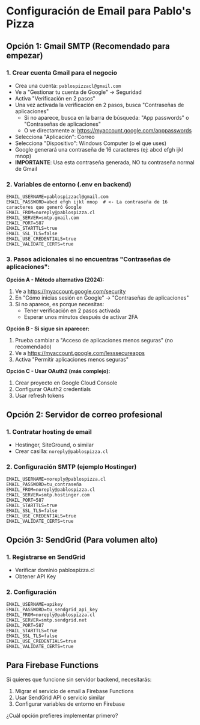 # Configuración de Email para Pablo's Pizza

## Opción 1: Gmail SMTP (Recomendado para empezar)

### 1. Crear cuenta Gmail para el negocio
- Crea una cuenta: `pablospizzacl@gmail.com`
- Ve a "Gestionar tu cuenta de Google" → Seguridad
- Activa "Verificación en 2 pasos"
- Una vez activada la verificación en 2 pasos, busca "Contraseñas de aplicaciones"
  - Si no aparece, busca en la barra de búsqueda: "App passwords" o "Contraseñas de aplicaciones"
  - O ve directamente a: https://myaccount.google.com/apppasswords
- Selecciona "Aplicación": Correo
- Selecciona "Dispositivo": Windows Computer (o el que uses)
- Google generará una contraseña de 16 caracteres (ej: abcd efgh ijkl mnop)
- **IMPORTANTE**: Usa esta contraseña generada, NO tu contraseña normal de Gmail

### 2. Variables de entorno (.env en backend)
```env
EMAIL_USERNAME=pablospizzacl@gmail.com
EMAIL_PASSWORD=abcd efgh ijkl mnop  # <- La contraseña de 16 caracteres que generó Google
EMAIL_FROM=noreply@pablospizza.cl
EMAIL_SERVER=smtp.gmail.com
EMAIL_PORT=587
EMAIL_STARTTLS=true
EMAIL_SSL_TLS=false
EMAIL_USE_CREDENTIALS=true
EMAIL_VALIDATE_CERTS=true
```

### 3. Pasos adicionales si no encuentras "Contraseñas de aplicaciones":

**Opción A - Método alternativo (2024):**
1. Ve a https://myaccount.google.com/security
2. En "Cómo inicias sesión en Google" → "Contraseñas de aplicaciones"
3. Si no aparece, es porque necesitas:
   - Tener verificación en 2 pasos activada
   - Esperar unos minutos después de activar 2FA

**Opción B - Si sigue sin aparecer:**
1. Prueba cambiar a "Acceso de aplicaciones menos seguras" (no recomendado)
2. Ve a https://myaccount.google.com/lesssecureapps
3. Activa "Permitir aplicaciones menos seguras"

**Opción C - Usar OAuth2 (más complejo):**
1. Crear proyecto en Google Cloud Console
2. Configurar OAuth2 credentials
3. Usar refresh tokens

## Opción 2: Servidor de correo profesional

### 1. Contratar hosting de email
- Hostinger, SiteGround, o similar
- Crear casilla: `noreply@pablospizza.cl`

### 2. Configuración SMTP (ejemplo Hostinger)
```env
EMAIL_USERNAME=noreply@pablospizza.cl
EMAIL_PASSWORD=tu_contraseña
EMAIL_FROM=noreply@pablospizza.cl
EMAIL_SERVER=smtp.hostinger.com
EMAIL_PORT=587
EMAIL_STARTTLS=true
EMAIL_SSL_TLS=false
EMAIL_USE_CREDENTIALS=true
EMAIL_VALIDATE_CERTS=true
```

## Opción 3: SendGrid (Para volumen alto)

### 1. Registrarse en SendGrid
- Verificar dominio pablospizza.cl
- Obtener API Key

### 2. Configuración
```env
EMAIL_USERNAME=apikey
EMAIL_PASSWORD=tu_sendgrid_api_key
EMAIL_FROM=noreply@pablospizza.cl
EMAIL_SERVER=smtp.sendgrid.net
EMAIL_PORT=587
EMAIL_STARTTLS=true
EMAIL_SSL_TLS=false
EMAIL_USE_CREDENTIALS=true
EMAIL_VALIDATE_CERTS=true
```

## Para Firebase Functions

Si quieres que funcione sin servidor backend, necesitarás:

1. Migrar el servicio de email a Firebase Functions
2. Usar SendGrid API o servicio similar
3. Configurar variables de entorno en Firebase

¿Cuál opción prefieres implementar primero?